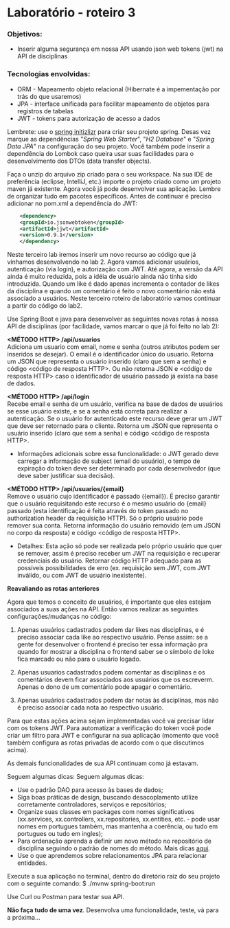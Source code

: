# Laboratório - roteiro 3


### Objetivos:
* Inserir alguma segurança em nossa API usando json web tokens (jwt) na API de disciplinas

### Tecnologias envolvidas:
* ORM - Mapeamento objeto relacional (Hibernate é a impementação por trás do que usaremos)
* JPA - interface unificada para facilitar mapeamento de objetos para registros de tabelas
* JWT - tokens para autorização de acesso a dados

Lembrete: use o [spring initizlizr](https://start.spring.io) para criar seu projeto spring. Desas vez marque as dependências "_Spring Web Starter_", "_H2 Database_" e "_Spring Data JPA_" na configuração do seu projeto. Você também pode inserir a dependência do Lombok caso queira usar suas facilidades para o desenvolvimento dos DTOs (data transfer objects).

Faça o unzip do arquivo zip criado para o seu workspace. Na sua IDE de preferência (eclipse, IntelliJ, etc.) importe o projeto criado como um projeto maven já existente. Agora você já pode desenvolver sua aplicação. Lembre de organizar tudo em pacotes específicos. Antes de continuar é preciso adicionar no pom.xml a dependência do JWT:

```xml
    <dependency>
	<groupId>io.jsonwebtoken</groupId>
	<artifactId>jjwt</artifactId>
	<version>0.9.1</version>
    </dependency>
```

Neste terceiro lab iremos inserir um novo recurso ao código que já vínhamos desenvolvendo no lab 2. Agora vamos adicionar usuários, autenticação (via login), e autorização com JWT. Até agora, a versão da API ainda é muito reduzida, pois a idéia de usuário ainda não tinha sido introduzida. Quando um like é dado apenas incrementa o contador de likes da disciplina e quando um comentário é feito o novo comentário não está associado a usuários. Neste terceiro roteiro de laboratório vamos continuar a partir do código do lab2. 

Use Spring Boot e java para desenvolver as seguintes novas rotas à nossa API de disciplinas (por facilidade, vamos marcar o que já foi feito no lab 2):

**<MÉTODO HTTP> /api/usuarios**<br>
Adiciona um usuario com email, nome e senha (outros atributos podem ser inseridos se desejar). O email é o identificador único do usuario. Retorna um JSON que representa o usuário inserido (claro que sem a senha) e código <código de resposta HTTP>. Ou não retorna JSON e <código de resposta HTTP> caso o identificador de usuário passado já exista na base de dados.

**<MÉTODO HTTP> /api/login** <br>
Recebe email e senha de um usuário, verifica na base de dados de usuários se esse usuário existe, e se a senha está correta para realizar a autenticação. Se o usuário for autenticado este recurso deve gerar um JWT que deve ser retornado para o cliente. Retorna um JSON que representa o usuário inserido (claro que sem a senha) e código <código de resposta HTTP>.
* Informações adicionais sobre essa funcionalidade: o JWT gerado deve carregar a informação de subject (email do usuário), o tempo de expiração do token deve ser determinado por cada desenvolvedor (que deve saber justificar sua decisão). 

**<MÉTODO HTTP>  /api/usuarios/{email}**  <br>
Remove o usuário cujo identificador é passado ({email}). É preciso garantir que o usuário requisitando este recurso é o mesmo usuário do {email} passado (esta identificação é feita através do token passado no authorization header da requisição HTTP). Só o próprio usuário pode remover sua conta. Retorna informação do usuário removido (em um JSON no corpo da resposta) e código <código de resposta HTTP>. 
* Detalhes: Esta ação só pode ser realizada pelo próprio usuário que quer se remover, assim é preciso receber um JWT na requisição e recuperar credenciais do usuário. Retornar código HTTP adequado para as possíveis possibilidades de erro (ex. requisição sem JWT, com JWT inválido, ou com JWT de usuário inexistente).

**Reavaliando as rotas anteriores**

Agora que temos o conceito de usuários, é importante que eles estejam associados a suas ações na API. Então vamos realizar as seguintes configurações/mudanças no código:

1. Apenas usuários cadastrados podem dar likes nas disciplinas, e é preciso associar cada like ao respectivo usuário. Pense assim: se a gente for desenvolver o frontend é preciso ter essa informação pra quando for mostrar a disciplina o frontend saber se o símbolo de loke fica marcado ou não para o usuário logado.

2. Apenas usuarios cadastrados podem comentar as disciplinas e os comentários devem ficar associados aos usuários que os escreverm. Apenas o dono de um comentário pode apagar o comentário.

3. Apenas usuários cadastrados podem dar notas às disciplinas, mas não é preciso associar cada nota ao respectivo usuário. 

Para que estas ações acima sejam implementadas você vai precisar lidar com os tokens JWT. Para automatizar a verificação do token você pode criar um filtro para JWT e configurar na sua aplicação (momento que você também configura as rotas privadas de acordo com o que discutimos acima).

As demais funcionalidades de sua API continuam como já estavam.

Seguem algumas dicas:
Seguem algumas dicas:

* Use o padrão DAO para acesso às bases de dados;
* Siga boas práticas de design, buscando desacoplamento utilize corretamente controladores, serviços e repositórios;
* Organize suas classes em packages com nomes significativos (xx.services, xx.controllers, xx.repositories, xx.entities, etc. - pode usar nomes em portugues também, mas mantenha a coerência, ou tudo em portugues ou tudo em ingles);
* Para ordenação aprenda a definir um novo método no repositório de disciplina seguindo o padrão de nomes do método. Mais dicas [aqui](https://www.baeldung.com/spring-data-sorting).
* Use o que aprendemos sobre relacionamentos JPA para relacionar entidades.

Execute a sua aplicação no terminal, dentro do diretório raiz do seu projeto com o seguinte comando: 
$ ./mvnw spring-boot:run

Use Curl ou Postman para testar sua API. 

**Não faça tudo de uma vez**. Desenvolva uma funcionalidade, teste, vá para a próxima…
